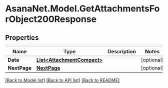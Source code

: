 # AsanaNet.Model.GetAttachmentsForObject200Response

## Properties

Name | Type | Description | Notes
------------ | ------------- | ------------- | -------------
**Data** | [**List&lt;AttachmentCompact&gt;**](AttachmentCompact.md) |  | [optional] 
**NextPage** | [**NextPage**](NextPage.md) |  | [optional] 

[[Back to Model list]](../README.md#documentation-for-models) [[Back to API list]](../README.md#documentation-for-api-endpoints) [[Back to README]](../README.md)

